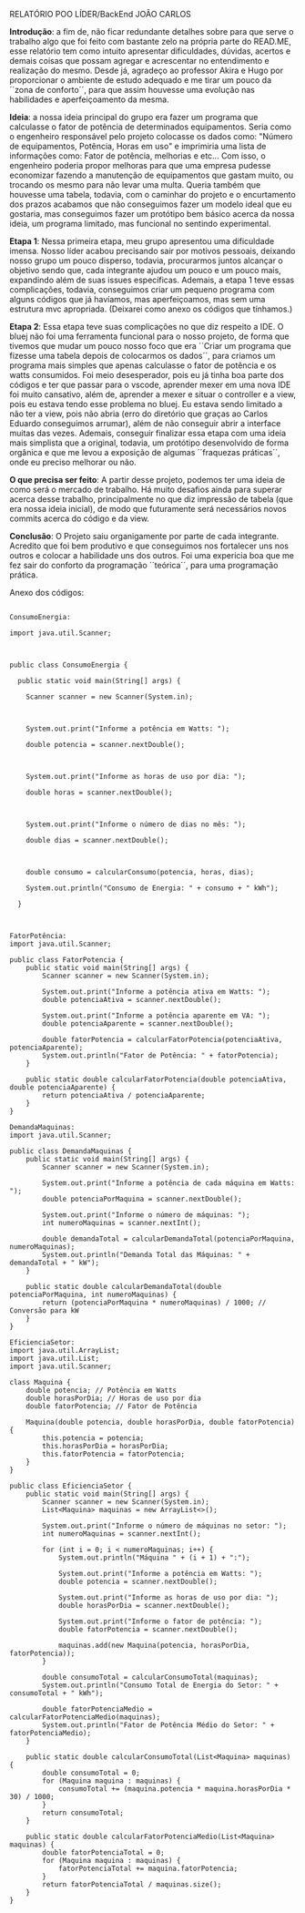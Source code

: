 RELATÓRIO POO LÍDER/BackEnd JOÃO CARLOS

 

**Introdução**: a fim de, não ficar redundante detalhes sobre para que serve o trabalho algo que foi feito com bastante zelo na própria parte do READ.ME, esse relatório tem como intuito apresentar dificuldades, dúvidas, acertos e demais coisas que possam agregar e acrescentar no entendimento e realização do mesmo. Desde já, agradeço ao professor Akira e Hugo por proporcionar o ambiente de estudo adequado e me tirar um pouco da ´´zona de conforto´´, para que assim houvesse uma evolução nas habilidades e aperfeiçoamento da mesma.

**Ideia**: a nossa ideia principal do grupo era fazer um programa que calculasse o fator de potência de determinados equipamentos. Seria como o engenheiro responsável pelo projeto colocasse os dados como: "Número de equipamentos, Potência, Horas em uso" e imprimiria uma lista de informações como: Fator de potência, melhorias e etc... Com isso, o engenheiro poderia propor melhoras para que uma empresa pudesse economizar fazendo a manutenção de equipamentos que gastam muito, ou trocando os mesmo para não levar uma multa. Queria também que houvesse uma tabela, todavia, com o caminhar do projeto e o encurtamento dos prazos acabamos que não conseguimos fazer um modelo ideal que eu gostaria, mas conseguimos fazer um protótipo bem básico acerca da nossa ideia, um programa limitado, mas funcional no sentindo experimental.

**Etapa 1**: Nessa primeira etapa, meu grupo apresentou uma dificuldade imensa. Nosso líder acabou precisando sair por motivos pessoais, deixando nosso grupo um pouco disperso, todavia, procurarmos juntos alcançar o objetivo sendo que, cada integrante ajudou um pouco e um pouco mais, expandindo além de suas issues específicas. Ademais, a etapa 1 teve essas complicações, todavia, conseguimos criar um pequeno programa com alguns códigos que já havíamos, mas aperfeiçoamos, mas sem uma estrutura mvc apropriada. (Deixarei como anexo os códigos que tínhamos.)


**Etapa 2**: Essa etapa teve suas complicações no que diz respeito a IDE. O bluej não foi uma ferramenta funcional para o nosso projeto, de forma que tivemos que mudar um pouco nosso foco que era ´´Criar um programa que fizesse uma tabela depois de colocarmos os dados´´, para criamos um programa mais simples que apenas calculasse o fator de potência e os watts consumidos. Foi meio desesperador, pois eu já tinha boa parte dos códigos e ter que passar para o vscode, aprender mexer em uma nova IDE foi muito cansativo, além de, aprender a mexer e situar o controller e a view, pois eu estava tendo esse problema no bluej. Eu estava sendo limitado a não ter a view, pois não abria (erro do diretório que graças ao Carlos Eduardo conseguimos arrumar), além de não conseguir abrir a interface muitas das vezes. Ademais, conseguir finalizar essa etapa com uma ideia mais simplista que a original, todavia, um protótipo desenvolvido de forma orgânica e que me levou a exposição de algumas ´´fraquezas práticas´´, onde eu preciso melhorar ou não.

**O que precisa ser feito**: A partir desse projeto, podemos ter uma ideia de como será o mercado de trabalho. Há muito desafios ainda para superar acerca desse trabalho, principalmente no que diz impressão de tabela (que era nossa ideia inicial), de modo que futuramente será necessários novos commits acerca do código e da view.

**Conclusão**: O Projeto saiu organigamente por parte de cada integrante. Acredito que foi bem produtivo e que conseguimos nos fortalecer uns nos outros e colocar a habilidade uns dos outros. Foi uma expericia boa que me fez sair do conforto da programação ´´teórica´´, para uma programação prática.
 

Anexo dos códigos:

<html>

```ConsumoEnergia:

ConsumoEnergia:

import java.util.Scanner;

 

public class ConsumoEnergia {

  public static void main(String[] args) {

​    Scanner scanner = new Scanner(System.in);

 

​    System.out.print("Informe a potência em Watts: ");

​    double potencia = scanner.nextDouble();

 

​    System.out.print("Informe as horas de uso por dia: ");

​    double horas = scanner.nextDouble();

 

​    System.out.print("Informe o número de dias no mês: ");

​    double dias = scanner.nextDouble();

 

​    double consumo = calcularConsumo(potencia, horas, dias);

​    System.out.println("Consumo de Energia: " + consumo + " kWh");

  }

 
```





 ```]
 FatorPotência:
 import java.util.Scanner;
 
 public class FatorPotencia {
     public static void main(String[] args) {
         Scanner scanner = new Scanner(System.in);
 
         System.out.print("Informe a potência ativa em Watts: ");
         double potenciaAtiva = scanner.nextDouble();
 
         System.out.print("Informe a potência aparente em VA: ");
         double potenciaAparente = scanner.nextDouble();
 
         double fatorPotencia = calcularFatorPotencia(potenciaAtiva, potenciaAparente);
         System.out.println("Fator de Potência: " + fatorPotencia);
     }
 
     public static double calcularFatorPotencia(double potenciaAtiva, double potenciaAparente) {
         return potenciaAtiva / potenciaAparente;
     }
 }
 ```

```
DemandaMaquinas:
import java.util.Scanner;

public class DemandaMaquinas {
    public static void main(String[] args) {
        Scanner scanner = new Scanner(System.in);

        System.out.print("Informe a potência de cada máquina em Watts: ");
        double potenciaPorMaquina = scanner.nextDouble();

        System.out.print("Informe o número de máquinas: ");
        int numeroMaquinas = scanner.nextInt();

        double demandaTotal = calcularDemandaTotal(potenciaPorMaquina, numeroMaquinas);
        System.out.println("Demanda Total das Máquinas: " + demandaTotal + " kW");
    }

    public static double calcularDemandaTotal(double potenciaPorMaquina, int numeroMaquinas) {
        return (potenciaPorMaquina * numeroMaquinas) / 1000; // Conversão para kW
    }
}
```

```
EficienciaSetor:
import java.util.ArrayList;
import java.util.List;
import java.util.Scanner;

class Maquina {
    double potencia; // Potência em Watts
    double horasPorDia; // Horas de uso por dia
    double fatorPotencia; // Fator de Potência

    Maquina(double potencia, double horasPorDia, double fatorPotencia) {
        this.potencia = potencia;
        this.horasPorDia = horasPorDia;
        this.fatorPotencia = fatorPotencia;
    }
}

public class EficienciaSetor {
    public static void main(String[] args) {
        Scanner scanner = new Scanner(System.in);
        List<Maquina> maquinas = new ArrayList<>();

        System.out.print("Informe o número de máquinas no setor: ");
        int numeroMaquinas = scanner.nextInt();

        for (int i = 0; i < numeroMaquinas; i++) {
            System.out.println("Máquina " + (i + 1) + ":");

            System.out.print("Informe a potência em Watts: ");
            double potencia = scanner.nextDouble();

            System.out.print("Informe as horas de uso por dia: ");
            double horasPorDia = scanner.nextDouble();

            System.out.print("Informe o fator de potência: ");
            double fatorPotencia = scanner.nextDouble();

            maquinas.add(new Maquina(potencia, horasPorDia, fatorPotencia));
        }

        double consumoTotal = calcularConsumoTotal(maquinas);
        System.out.println("Consumo Total de Energia do Setor: " + consumoTotal + " kWh");

        double fatorPotenciaMedio = calcularFatorPotenciaMedio(maquinas);
        System.out.println("Fator de Potência Médio do Setor: " + fatorPotenciaMedio);
    }

    public static double calcularConsumoTotal(List<Maquina> maquinas) {
        double consumoTotal = 0;
        for (Maquina maquina : maquinas) {
            consumoTotal += (maquina.potencia * maquina.horasPorDia * 30) / 1000;
        }
        return consumoTotal;
    }

    public static double calcularFatorPotenciaMedio(List<Maquina> maquinas) {
        double fatorPotenciaTotal = 0;
        for (Maquina maquina : maquinas) {
            fatorPotenciaTotal += maquina.fatorPotencia;
        }
        return fatorPotenciaTotal / maquinas.size();
    }
}
```

